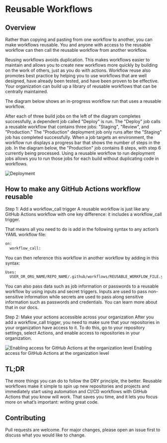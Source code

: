 # Reusable Workflows

## Overview
Rather than copying and pasting from one workflow to another, you can make workflows reusable. You and anyone with access to the reusable workflow can then call the reusable workflow from another workflow.

Reusing workflows avoids duplication. This makes workflows easier to maintain and allows you to create new workflows more quickly by building on the work of others, just as you do with actions. Workflow reuse also promotes best practice by helping you to use workflows that are well designed, have already been tested, and have been proven to be effective. Your organization can build up a library of reusable workflows that can be centrally maintained.

The diagram below shows an in-progress workflow run that uses a reusable workflow.

After each of three build jobs on the left of the diagram completes successfully, a dependent job called "Deploy" is run.
The "Deploy" job calls a reusable workflow that contains three jobs: "Staging", "Review", and "Production."
The "Production" deployment job only runs after the "Staging" job has completed successfully.
When a job targets an environment, the workflow run displays a progress bar that shows the number of steps in the job. In the diagram below, the "Production" job contains 8 steps, with step 6 currently being processed.
Using a reusable workflow to run deployment jobs allows you to run those jobs for each build without duplicating code in workflows.

![Deployment](https://docs.github.com/assets/cb-34427/images/help/images/reusable-workflows-ci-cd.png)

## How to make any GitHub Actions workflow reusable
Step 1: Add a workflow_call trigger
A reusable workflow is just like any GitHub Actions workflow with one key difference: it includes a workflow_call trigger.

That means all you need to do is add in the following syntax to any action’s YAML workflow file:
```bash
on:
  workflow_call:
```
You can then reference this workflow in another workflow by adding in this syntax:

```bash
Uses:
  USER_OR_ORG_NAME/REPO_NAME/.github/workflows/REUSABLE_WORKFLOW_FILE.yml@TAG_OR_BRANCH
```

You can also pass data such as job information or passwords to a reusable workflow by using inputs and secret triggers. Inputs are used to pass non-sensitive information while secrets are used to pass along sensitive information such as passwords and credentials. You can learn more about that in our docs.

Step 2: Make your actions accessible across your organization
After you add a workflow_call trigger, you need to make sure that your repositories in your organization have access to it. To do this, go to your repository settings, select Actions, and enable access to repositories in your organization.

![Enabling access for GitHub Actions at the organization level](https://github.blog/wp-content/uploads/2022/02/enabling-access-github-actions-org-level.png?w=658)
Enabling access for GitHub Actions at the organization level

## TL;DR

The more things you can do to follow the DRY principle, the better. Reusable workflows make it simple to spin up new repositories and projects and immediately start using automation and CI/CD workflows with GitHub Actions that you know will work. That saves you time, and it lets you focus more on what’s important: writing great code.

## Contributing

Pull requests are welcome. For major changes, please open an issue first
to discuss what you would like to change.